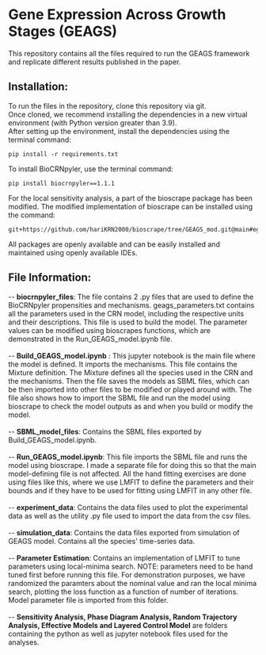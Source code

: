 # Gene Expression Across Growth Stages (GEAGS)
This repository contains all the files required to run the GEAGS framework and replicate different results published in the paper. 

## Installation: 
To run the files in the repository, clone this repository via git. <br>
Once cloned, we recommend installing the dependencies in a new virtual environment (with Python version greater than 3.9). <br> 
After setting up the environment, install the dependencies using the terminal command: 
```
pip install -r requirements.txt
```
To install BioCRNpyler, use the terminal command: 
```
pip install biocrnpyler==1.1.1
```
For the local sensitivity analysis, a part of the bioscrape package has been modified. The modified implementation of bioscrape can be installed using the command: <br>
```
git+https://github.com/hariKRN2000/bioscrape/tree/GEAGS_mod.git@main#egg=bioscrape
```
All packages are openly available and can be easily installed and maintained using openly available IDEs.  

## File Information:

-- __biocrnpyler_files__: The file contains 2 .py files that are used to define the BioCRNpyler propensities and mechanisms. geags_parameters.txt contains all the parameters used in the CRN model, including the respective units and their descriptions. This file is used to build the model. The parameter values can be modified using bioscrapes functions, which are demonstrated in the Run_GEAGS_model.ipynb file.  <br> <br>
-- __Build_GEAGS_model.ipynb__ : This jupyter notebook is the main file where the model is defined. It imports the mechanisms. This file contains the Mixture definition. The Mixture defines all the species used in the CRN and the mechanisms. Then the file saves the models as SBML files, which can be then imported into other files to be modified or played around with. The file also shows how to import the SBML file and run the model using bioscrape to check the model outputs as and when you build or modify the model. <br> <br>
-- __SBML_model_files__: Contains the SBML files exported by Build_GEAGS_model.ipynb. <br> <br>
-- __Run_GEAGS_model.ipynb__: This file imports the SBML file and runs the model using bioscrape. I made a separate file for doing this so that the main model-defining file is not affected. All the hand fitting exercises are done using files like this, where we use LMFIT to define the parameters and their bounds and if they have to be used for fitting using LMFIT in any other file. <br> <br>
-- __experiment_data__: Contains the data files used to plot the experimental data as well as the utility .py file used to import the data from the csv files.  <br> <br>
-- __simulation_data__: Contains the data files exported from simulation of GEAGS model. Contains all the species' time-series data. <br> <br>
-- __Parameter Estimation__: Contains an implementation of LMFIT to tune parameters using local-minima search. NOTE: parameters need to be hand tuned first before running this file. For demonstration purposes, we have randomized the paramters about the nominal value and ran the local minima search, plotting the loss function as a function of number of iterations. Model parameter file is imported from this folder. <br> <br>
-- __Sensitivity Analysis, Phase Diagram Analysis, Random Trajectory Analysis, Effective Models and Layered Control Model__ are folders containing the python as well as jupyter notebook files used for the analyses. <br><br>

